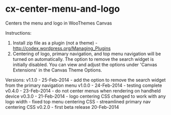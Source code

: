 cx-center-menu-and-logo
=======================

Centers the menu and logo in WooThemes Canvas

Instructions:

1. Install zip file as a plugin (not a theme) - http://codex.wordpress.org/Managing_Plugins
2. Centering of logo, primary navigation, and top menu navigation will be turned on automatically. The option to remove the search widget is initially disabled. You can view and adjust the options under 'Canvas Extensions' in the Canvas Theme Options. 

Versions:
	v1.1.0 	- 25-Feb-2014 - add the option to remove the search widget from the primary navigation menu
	v1.0.0 	- 24-Feb-2014 - testing complete
	v0.4.0 	- 23-Feb-2014
			- do not center menus when rendering on handheld device
	v0.3.0 	- 21-Feb-2014
			- logo centering CSS changed to work with any logo width
			- fixed top menu centering CSS
			- streamlined primary nav centering CSS
	v0.2.0	- first beta release 20-Feb-2014